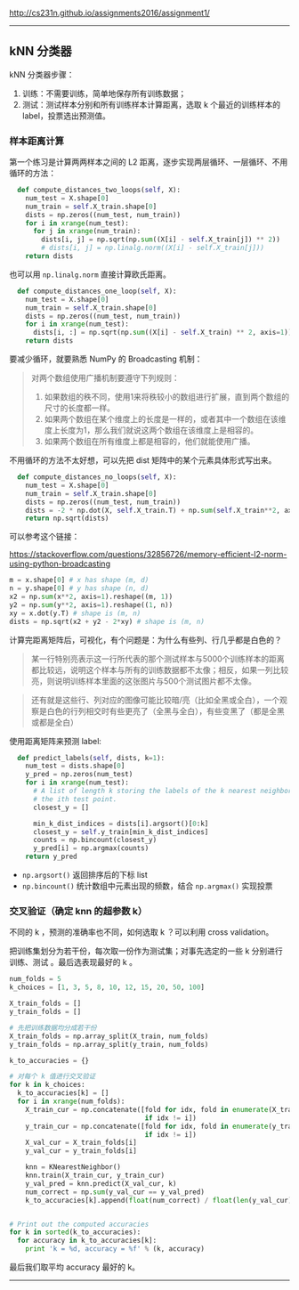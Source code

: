 http://cs231n.github.io/assignments2016/assignment1/

---

## kNN 分类器

kNN 分类器步骤：

1. 训练：不需要训练，简单地保存所有训练数据；
2. 测试：测试样本分别和所有训练样本计算距离，选取 k 个最近的训练样本的 label，投票选出预测值。

### 样本距离计算

第一个练习是计算两两样本之间的 L2 距离，逐步实现两层循环、一层循环、不用循环的方法：

```python
  def compute_distances_two_loops(self, X):
    num_test = X.shape[0]
    num_train = self.X_train.shape[0]
    dists = np.zeros((num_test, num_train))
    for i in xrange(num_test):
      for j in xrange(num_train):
        dists[i, j] = np.sqrt(np.sum((X[i] - self.X_train[j]) ** 2))
        # dists[i, j] = np.linalg.norm((X[i] - self.X_train[j]))
    return dists
```

也可以用 `np.linalg.norm` 直接计算欧氏距离。


```python
  def compute_distances_one_loop(self, X):
    num_test = X.shape[0]
    num_train = self.X_train.shape[0]
    dists = np.zeros((num_test, num_train))
    for i in xrange(num_test):
      dists[i, :] = np.sqrt(np.sum((X[i] - self.X_train) ** 2, axis=1))
    return dists
```

要减少循环，就要熟悉 NumPy 的 Broadcasting 机制：

> 对两个数组使用广播机制要遵守下列规则：
>   1. 如果数组的秩不同，使用1来将秩较小的数组进行扩展，直到两个数组的尺寸的长度都一样。
>   2. 如果两个数组在某个维度上的长度是一样的，或者其中一个数组在该维度上长度为1，那么我们就说这两个数组在该维度上是相容的。
>   3. 如果两个数组在所有维度上都是相容的，他们就能使用广播。

不用循环的方法不太好想，可以先把 dist 矩阵中的某个元素具体形式写出来。

```python
  def compute_distances_no_loops(self, X):
    num_test = X.shape[0]
    num_train = self.X_train.shape[0]
    dists = np.zeros((num_test, num_train)) 
    dists = -2 * np.dot(X, self.X_train.T) + np.sum(self.X_train**2, axis=1) + np.sum(X**2, axis=1, keepdims=True)
    return np.sqrt(dists)

```

可以参考这个链接：

https://stackoverflow.com/questions/32856726/memory-efficient-l2-norm-using-python-broadcasting

```python
m = x.shape[0] # x has shape (m, d)
n = y.shape[0] # y has shape (n, d)
x2 = np.sum(x**2, axis=1).reshape((m, 1))
y2 = np.sum(y**2, axis=1).reshape((1, n))
xy = x.dot(y.T) # shape is (m, n)
dists = np.sqrt(x2 + y2 - 2*xy) # shape is (m, n)
```

计算完距离矩阵后，可视化，有个问题是：为什么有些列、行几乎都是白色的？

> 某一行特别亮表示这一行所代表的那个测试样本与5000个训练样本的距离都比较远，说明这个样本与所有的训练数据都不太像；相反，如果一列比较亮，则说明训练样本里面的这张图片与500个测试图片都不太像。

> 还有就是这些行、列对应的图像可能比较暗/亮（比如全黑或全白），一个观察是白色的行列相交时有些更亮了（全黑与全白），有些变黑了（都是全黑或都是全白）

使用距离矩阵来预测 label:

```python
  def predict_labels(self, dists, k=1):
    num_test = dists.shape[0]
    y_pred = np.zeros(num_test)
    for i in xrange(num_test):
      # A list of length k storing the labels of the k nearest neighbors to
      # the ith test point.
      closest_y = []

      min_k_dist_indices = dists[i].argsort()[0:k]
      closest_y = self.y_train[min_k_dist_indices]
      counts = np.bincount(closest_y)
      y_pred[i] = np.argmax(counts)
    return y_pred

```

- `np.argsort()` 返回排序后的下标 list
- `np.bincount()` 统计数组中元素出现的频数，结合 `np.argmax()` 实现投票

### 交叉验证（确定 knn 的超参数 k）

不同的 k ，预测的准确率也不同，如何选取 k ？可以利用 cross validation。

把训练集划分为若干份，每次取一份作为测试集；对事先选定的一些 k 分别进行 训练、测试 。最后选表现最好的 k 。

```python
num_folds = 5
k_choices = [1, 3, 5, 8, 10, 12, 15, 20, 50, 100]

X_train_folds = []
y_train_folds = []

# 先把训练数据均分成若干份
X_train_folds = np.array_split(X_train, num_folds)
y_train_folds = np.array_split(y_train, num_folds)

k_to_accuracies = {}

# 对每个 k 值进行交叉验证
for k in k_choices:
  k_to_accuracies[k] = []
  for i in xrange(num_folds):
    X_train_cur = np.concatenate([fold for idx, fold in enumerate(X_train_folds)\
                                  if idx != i])
    y_train_cur = np.concatenate([fold for idx, fold in enumerate(y_train_folds)\
                                  if idx != i])
    X_val_cur = X_train_folds[i]
    y_val_cur = y_train_folds[i]

    knn = KNearestNeighbor()
    knn.train(X_train_cur, y_train_cur)
    y_val_pred = knn.predict(X_val_cur, k)
    num_correct = np.sum(y_val_cur == y_val_pred)
    k_to_accuracies[k].append(float(num_correct) / float(len(y_val_cur)))


# Print out the computed accuracies
for k in sorted(k_to_accuracies):
  for accuracy in k_to_accuracies[k]:
    print 'k = %d, accuracy = %f' % (k, accuracy)
```

最后我们取平均 accuracy 最好的 k。

---

